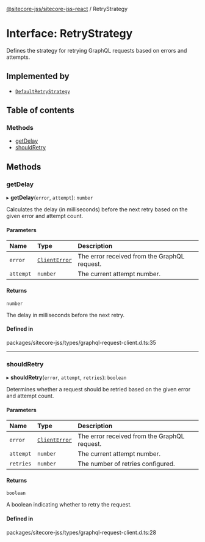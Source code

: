 [@sitecore-jss/sitecore-jss-react](../README.md) / RetryStrategy

# Interface: RetryStrategy

Defines the strategy for retrying GraphQL requests based on errors and attempts.

## Implemented by

- [`DefaultRetryStrategy`](../classes/DefaultRetryStrategy.md)

## Table of contents

### Methods

- [getDelay](RetryStrategy.md#getdelay)
- [shouldRetry](RetryStrategy.md#shouldretry)

## Methods

### getDelay

▸ **getDelay**(`error`, `attempt`): `number`

Calculates the delay (in milliseconds) before the next retry based on the given error and attempt count.

#### Parameters

| Name | Type | Description |
| :------ | :------ | :------ |
| `error` | [`ClientError`](../classes/ClientError.md) | The error received from the GraphQL request. |
| `attempt` | `number` | The current attempt number. |

#### Returns

`number`

The delay in milliseconds before the next retry.

#### Defined in

packages/sitecore-jss/types/graphql-request-client.d.ts:35

___

### shouldRetry

▸ **shouldRetry**(`error`, `attempt`, `retries`): `boolean`

Determines whether a request should be retried based on the given error and attempt count.

#### Parameters

| Name | Type | Description |
| :------ | :------ | :------ |
| `error` | [`ClientError`](../classes/ClientError.md) | The error received from the GraphQL request. |
| `attempt` | `number` | The current attempt number. |
| `retries` | `number` | The number of retries configured. |

#### Returns

`boolean`

A boolean indicating whether to retry the request.

#### Defined in

packages/sitecore-jss/types/graphql-request-client.d.ts:28
